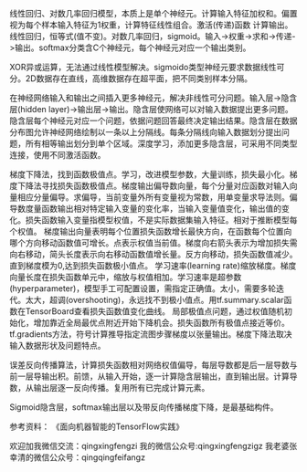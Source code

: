 线性回归、对数几率回归模型，本质上是单个神经元。计算输入特征加权和。偏置视为每个样本输入特征为1权重，计算特征线性组合。激活(传递)函数 计算输出。线性回归，恒等式(值不变)。对数几率回归，sigmoid。输入->权重->求和->传递->输出。softmax分类含C个神经元，每个神经元对应一个输出类别。

XOR异或运算，无法通过线性模型解决。sigmoido类型神经元要求数据线性可分。2D数据存在直线，高维数据存在超平面，把不同类别样本分隔。

在神经网络输入和输出之间插入更多神经元，解决非线性可分问题。输入层->隐含层(hidden layer)->输出层->输出。隐含层使网络可以对输入数据提出更多问题。隐含层每个神经元对应一个问题，依据问题回答最终决定输出结果。隐含层在数据分布图允许神经网络绘制以一条以上分隔线。每条分隔线向输入数据划分提出问题，所有相等输出划分到单个区域。深度学习，添加更多隐含层，可采用不同类型连接，使用不同激活函数。

梯度下降法，找到函数极值点。学习，改进模型参数，大量训练，损失最小化。梯度下降法寻找损失函数极值点。梯度输出偏导数向量，每个分量对应函数对输入向量相应分量偏导。求偏导，当前变量外所有变量视为常数，用单变量求导法则。偏导数度量函数输出相对特定输入变量的变化率，当输入变量值变化，输出值的变化。损失函数输入变量指模型权值，不是实际数据集输入特征。相对于推断模型每个权值。
梯度输出向量表明每个位置损失函数增长最快方向，在函数每个位置向哪个方向移动函数值可增长。点表示权值当前值。梯度向右箭头表示为增加损失需向右移动，简头长度表示向右移动函数值增长量。反方向移动，损失函数值减少。直到梯度模为0,达到损失函数极小值点。
学习速率(learning rate)缩放梯度。梯度向量长度在损失函数单元中，缩放与权值相加。学习速率是超参数(hyperparameter)，模型手工可配置设置，需指定正确值。太小，需要多轮迭代。太大，超调(overshooting)，永远找不到极小值点。用tf.summary.scalar函数在TensorBoard查看损失函数值变化曲线。
局部极值点问题，通过权值随机初始化，增加靠近全局最优点附近开始下降机会。损失函数所有极值点接近等价。
tf.gradients方法，符号计算推导指定流图步骤梯度以张量输出。梯度下降法取决输入数据形状及问题特点。

误差反向传播算法，计算损失函数相对网络权值偏导，每层导数都是后一层导数与前一层导输出积。前馈，从输入开始，逐一计算隐含层输出，直到输出层。计算导数，从输出层逐一反向传播。复用所有已完成计算元素。

Sigmoid隐含层，softmax输出层以及带反向传播梯度下降，是最基础构件。

参考资料：
《面向机器智能的TensorFlow实践》

欢迎加我微信交流：qingxingfengzi
我的微信公众号:qingxingfengzigz
我老婆张幸清的微信公众号：qingqingfeifangz